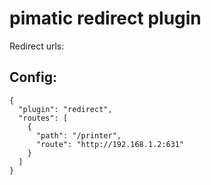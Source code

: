 pimatic redirect plugin
=======================

Redirect urls:

Config:
-------

    {
      "plugin": "redirect",
      "routes": [
        { 
          "path": "/printer",
          "route": "http://192.168.1.2:631"
        }
      ]
    }